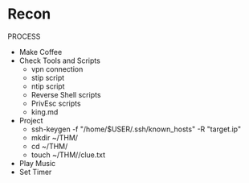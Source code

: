 # Recon 

PROCESS
- Make Coffee
- Check Tools and Scripts
    - vpn connection
    - stip script
    - ntip script
    - Reverse Shell scripts
    - PrivEsc scripts
    - king.md
- Project
    - ssh-keygen -f "/home/$USER/.ssh/known_hosts" -R "target.ip"
    - mkdir ~/THM/<Room>
    - cd ~/THM/<Room>
    - touch ~/THM/<Room>/clue.txt
- Play Music
- Set Timer

